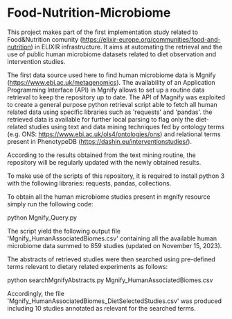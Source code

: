 # Food-Nutrition-Microbiome
This project makes part of the first implementation study related to Food&Nutrition comunity (https://elixir-europe.org/communities/food-and-nutrition) in ELIXIR infrastructure. 
It aims at automating the retrieval and the use of public human microbiome datasets related to diet observation and intervention studies. 

The first data source used here to find human microbiome data is Mgnify (https://www.ebi.ac.uk/metagenomics). 
The availability of an Application Programming Interface (API) in Mgnify allows to set up a routine data retrieval to keep the repository up to date. 
The API of Magnify was exploited to create a general purpose python retrieval script able to fetch all human related data using specific libraries such as 'requests' and 'pandas'.
the retrieved data is available for further local parsing to flag only the diet-related studies using text and data mining techniques fed by ontology terms (e.g. ONS: https://www.ebi.ac.uk/ols4/ontologies/ons) 
and relational terms present in PhenotypeDB (https://dashin.eu/interventionstudies/).

According to the results obtained from the text mining routine, the repository will be regularly updated with the newly obtained results.

To make use of the scripts of this repository, it is required to install python 3 with the following libraries: requests, pandas, collections.

To obtain all the human microbiome studies present in mgnify resource simply run the following code:

python Mgnify_Query.py

The script yield the following output file 'Mgnify_HumanAssociatedBiomes.csv' containing all the available human microbiome data summed to 859 studies (updated on November 15, 2023).

The abstracts of retrieved studies were then searched using pre-defined terms relevant to dietary related experiments as follows:

python searchMgnifyAbstracts.py Mgnify_HumanAssociatedBiomes.csv 

Accordingly, the file 'Mgnify_HumanAssociatedBiomes_DietSelectedStudies.csv' was produced including 10 studies annotated as relevant for the searched terms.
